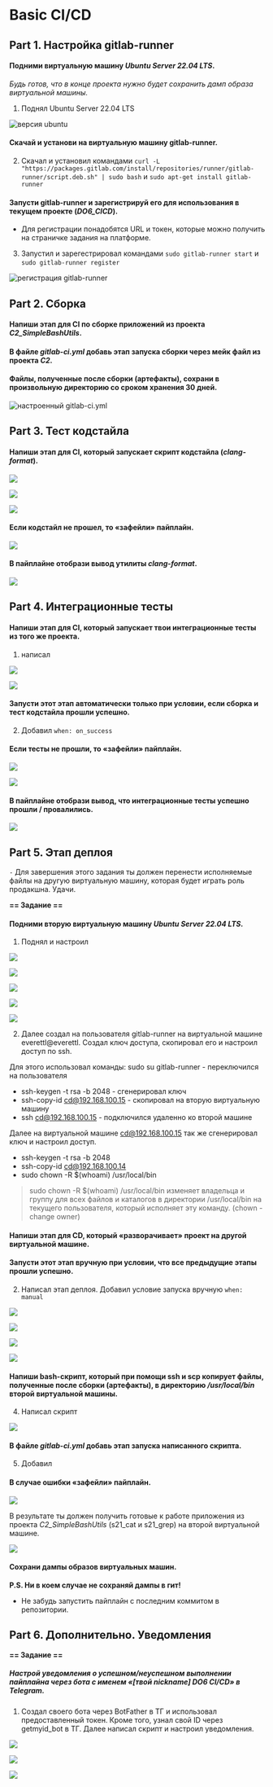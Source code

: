 # Basic CI/CD

## Part 1. Настройка **gitlab-runner**

#### Подними виртуальную машину *Ubuntu Server 22.04 LTS*.
*Будь готов, что в конце проекта нужно будет сохранить дамп образа виртуальной машины.*

1. Поднял Ubuntu Server 22.04 LTS

![версия ubuntu](screenshots/1.1.png)

#### Скачай и установи на виртуальную машину **gitlab-runner**.

2. Скачал и установил командами `curl -L "https://packages.gitlab.com/install/repositories/runner/gitlab-runner/script.deb.sh" | sudo bash` и `sudo apt-get install gitlab-runner`

#### Запусти **gitlab-runner** и зарегистрируй его для использования в текущем проекте (*DO6_CICD*).
- Для регистрации понадобятся URL и токен, которые можно получить на страничке задания на платформе.

3. Запустил и зарегестрировал командами `sudo gitlab-runner start` и `sudo gitlab-runner register`

![регистрация gitlab-runner](screenshots/1.2.png)


## Part 2. Сборка

#### Напиши этап для **CI** по сборке приложений из проекта *C2_SimpleBashUtils*.
#### В файле _gitlab-ci.yml_ добавь этап запуска сборки через мейк файл из проекта _C2_.
#### Файлы, полученные после сборки (артефакты), сохрани в произвольную директорию со сроком хранения 30 дней.

![настроенный gitlab-ci.yml](screenshots/2.1.png)


## Part 3. Тест кодстайла

#### Напиши этап для **CI**, который запускает скрипт кодстайла (*clang-format*).

![](screenshots/3.1.png)

![](screenshots/3.2.png)

![](screenshots/3.3.png)

#### Если кодстайл не прошел, то «зафейли» пайплайн.

![](screenshots/3.4.png)

#### В пайплайне отобрази вывод утилиты *clang-format*.

![](screenshots/3.5.png)

## Part 4. Интеграционные тесты

#### Напиши этап для **CI**, который запускает твои интеграционные тесты из того же проекта.

1. написал

![](screenshots/4.1.png)

![](screenshots/4.2.png)

#### Запусти этот этап автоматически только при условии, если сборка и тест кодстайла прошли успешно.

2. Добавил `when: on_success`

#### Если тесты не прошли, то «зафейли» пайплайн.

![](screenshots/4.4.png)

![](screenshots/4.5.png)

#### В пайплайне отобрази вывод, что интеграционные тесты успешно прошли / провалились.

![](screenshots/4.3.png)

## Part 5. Этап деплоя

`-` Для завершения этого задания ты должен перенести исполняемые файлы на другую виртуальную машину, которая будет играть роль продакшна. Удачи.

**== Задание ==**

#### Подними вторую виртуальную машину *Ubuntu Server 22.04 LTS*.

1. Поднял и настроил

![](screenshots/5.1.png)

![](screenshots/5.11.png)

![](screenshots/5.12.png)

![](screenshots/5.4.png)

![](screenshots/5.5.png)

2. Далее создал на пользователя gitlab-runner на виртуальной машине everettl@everettl. Создал ключ доступа, скопировал его и настроил доступ по ssh.

Для этого использовал команды:
sudo su gitlab-runner - переключился на пользователя
- ssh-keygen -t rsa -b 2048 - сгенерировал ключ
- ssh-copy-id cd@192.168.100.15 - скопировал на вторую виртуальную машину
- ssh cd@192.168.100.15 - подключился удаленно ко второй машине

Далее на виртуальной машине cd@192.168.100.15 так же сгенерировал ключ и настроил доступ.
- ssh-keygen -t rsa -b 2048
- ssh-copy-id cd@192.168.100.14
- sudo chown -R $(whoami) /usr/local/bin

> sudo chown -R $(whoami) /usr/local/bin изменяет владельца и группу для всех файлов и каталогов в директории /usr/local/bin на текущего пользователя, который исполняет эту команду. (chown - change owner)

#### Напиши этап для **CD**, который «разворачивает» проект на другой виртуальной машине.
#### Запусти этот этап вручную при условии, что все предыдущие этапы прошли успешно.

2. Написал этап деплоя. Добавил условие запуска вручную `when: manual`

![](screenshots/5.2.png)

![](screenshots/5.6.png)

![](screenshots/5.7.png)

![](screenshots/5.9.png)

#### Напиши bash-скрипт, который при помощи **ssh** и **scp** копирует файлы, полученные после сборки (артефакты), в директорию */usr/local/bin* второй виртуальной машины.

4. Написал скрипт

![](screenshots/5.3.png)

#### В файле _gitlab-ci.yml_ добавь этап запуска написанного скрипта.

5. Добавил

#### В случае ошибки «зафейли» пайплайн.

![](screenshots/5.13.png)

В результате ты должен получить готовые к работе приложения из проекта *C2_SimpleBashUtils* (s21_cat и s21_grep) на второй виртуальной машине.

![](screenshots/5.8.png)

#### Сохрани дампы образов виртуальных машин.
**P.S. Ни в коем случае не сохраняй дампы в гит!**
- Не забудь запустить пайплайн с последним коммитом в репозитории.


## Part 6. Дополнительно. Уведомления

**== Задание ==**

##### Настрой уведомления о успешном/неуспешном выполнении пайплайна через бота с именем «[твой nickname] DO6 CI/CD» в *Telegram*.

1. Создал своего бота через BotFather в ТГ и использовал предоставленный токен. Кроме того, узнал свой ID через getmyid_bot в ТГ. Далее написал скрипт и настроил уведомления.

![](screenshots/6.1.png)

![](screenshots/6.2.png)

![](screenshots/6.3.png)

